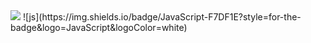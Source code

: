 <img src="https://img.shields.io/badge/JavaScript-F7DF1E?style=flat&logo=javascript&logoColor=black"/>
![js](https://img.shields.io/badge/JavaScript-F7DF1E?style=for-the-badge&logo=JavaScript&logoColor=white)
